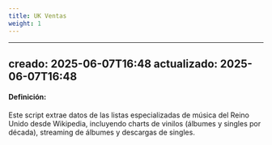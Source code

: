 ```yaml
---
title: UK Ventas
weight: 1
---
```


---
creado: 2025-06-07T16:48
actualizado: 2025-06-07T16:48
---
#### Definición:

Este script extrae datos de las listas especializadas de música del Reino Unido desde Wikipedia, incluyendo charts de vinilos (álbumes y singles por década), streaming de álbumes y descargas de singles.

